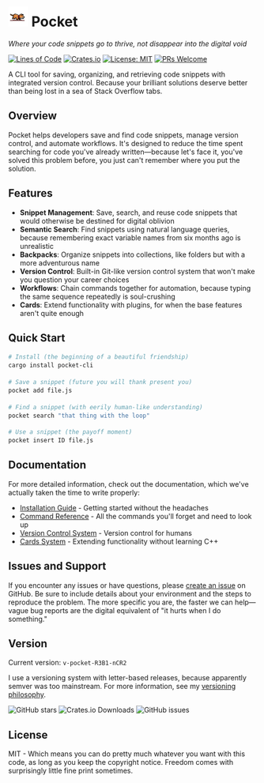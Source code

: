 # <img src="assets/images/doggie.gif" width="40" alt="Pocket Dog"> Pocket
*Where your code snippets go to thrive, not disappear into the digital void*

[![Lines of Code](https://sonarcloud.io/api/project_badges/measure?project=frgmt0_pocket-cli&metric=ncloc)](https://sonarcloud.io/summary/new_code?id=frgmt0_pocket-cli)
[![Crates.io](https://img.shields.io/crates/v/pocket-cli)](https://crates.io/crates/pocket-cli)
[![License: MIT](https://img.shields.io/badge/License-MIT-yellow.svg)](https://opensource.org/licenses/MIT)
[![PRs Welcome](https://img.shields.io/badge/PRs-welcome-brightgreen.svg)](https://github.com/frgmt0/pocket/pulls)

A CLI tool for saving, organizing, and retrieving code snippets with integrated version control. Because your brilliant solutions deserve better than being lost in a sea of Stack Overflow tabs.

## Overview

Pocket helps developers save and find code snippets, manage version control, and automate workflows. It's designed to reduce the time spent searching for code you've already written—because let's face it, you've solved this problem before, you just can't remember where you put the solution.

## Features

- **Snippet Management**: Save, search, and reuse code snippets that would otherwise be destined for digital oblivion
- **Semantic Search**: Find snippets using natural language queries, because remembering exact variable names from six months ago is unrealistic
- **Backpacks**: Organize snippets into collections, like folders but with a more adventurous name
- **Version Control**: Built-in Git-like version control system that won't make you question your career choices
- **Workflows**: Chain commands together for automation, because typing the same sequence repeatedly is soul-crushing
- **Cards**: Extend functionality with plugins, for when the base features aren't quite enough

## Quick Start

```bash
# Install (the beginning of a beautiful friendship)
cargo install pocket-cli

# Save a snippet (future you will thank present you)
pocket add file.js

# Find a snippet (with eerily human-like understanding)
pocket search "that thing with the loop"

# Use a snippet (the payoff moment)
pocket insert ID file.js
```

## Documentation

For more detailed information, check out the documentation, which we've actually taken the time to write properly:

- [Installation Guide](docs/installation.md) - Getting started without the headaches
- [Command Reference](docs/commands.md) - All the commands you'll forget and need to look up
- [Version Control System](docs/version-control.md) - Version control for humans
- [Cards System](docs/cards.md) - Extending functionality without learning C++

## Issues and Support

If you encounter any issues or have questions, please [create an issue](https://github.com/frgmt0/pocket/issues) on GitHub. Be sure to include details about your environment and the steps to reproduce the problem. The more specific you are, the faster we can help—vague bug reports are the digital equivalent of "it hurts when I do something."

## Version

Current version: `v-pocket-R3B1-nCR2`

I use a versioning system with letter-based releases, because apparently semver was too mainstream. For more information, see my [versioning philosophy](https://blog.frgmt.xyz/03102025-tech).

![GitHub stars](https://img.shields.io/github/stars/frgmt0/pocket?style=social)
![Crates.io Downloads](https://img.shields.io/crates/d/pocket-cli)
![GitHub issues](https://img.shields.io/github/issues/frgmt0/pocket)

## License

MIT - Which means you can do pretty much whatever you want with this code, as long as you keep the copyright notice. Freedom comes with surprisingly little fine print sometimes.